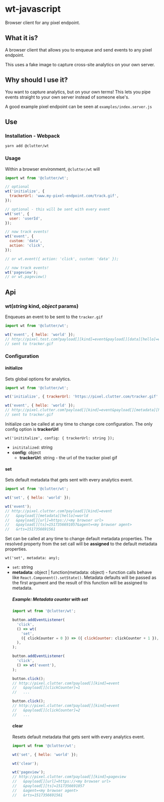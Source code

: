 # wt-javascript

Browser client for any pixel endpoint.

## What it is?

A browser client that allows you to enqueue and send events to any pixel endpoint.

This uses a fake image to capture cross-site analytics on your own server.

## Why should I use it?

You want to capture analytics, but on your own terms! This lets you pipe events straight to your own server instead of someone else's.

A good example pixel endpoint can be seen at `examples/index.server.js` 

## Use

### Installation - Webpack

`yarn add @clutter/wt`

### Usage

Within a browser environment, `@clutter/wt` will  

```js
import wt from '@clutter/wt';

// optional
wt('initialize', {
  trackerUrl: 'www.my-pixel-endpoint.com/track.gif',
});

// optional - this will be sent with every event
wt('set', {
  user: 'userId',
});

// now track events!
wt('event', {
  custom: 'data',
  action: 'click',
});

// or wt.event({ action: 'click', custom: 'data' });

// now track events!
wt('pageview');
// or wt.pageview()
```

## Api

### wt(*string* kind, *object* params)

Enqueues an event to be sent to the `tracker.gif`

```js
import wt from '@clutter/wt';

wt('event', { hello: 'world' });
// http://pixel.test.com?payload[][kind]=event&payload[][data][hello]=world&payload[][url]=https://<my browser url>&payload[][ts]=1517356691057&agent=<my browser agent>&rts=1517356691561
// sent to tracker.gif
```

### Configuration

#### initialize

Sets global options for analytics.

```js
import wt from '@clutter/wt';

wt('initialize', { trackerUrl: 'https://pixel.clutter.com/tracker.gif' });

wt('event', { hello: 'world' });
// http://pixel.clutter.com?payload[][kind]=event&payload[][metadata][hello]=world&payload[][url]=https://<my browser url>&payload[][ts]=1517356691057&agent=<my browser agent>&rts=1517356691561
// sent to tracker.gif
```

Initialize can be called at any time to change core configuration. The only config option is **trackerUrl**

`wt('inititalize', config: { trackerUrl: string });`

- `inititalized`: string
- **config**: object
  - **trackerUrl**: string - the url of the tracker pixel gif


#### set

Sets default metadata that gets sent with every analytics event.

```js
import wt from '@clutter/wt';

wt('set', { hello: 'world' });

wt('event');
// http://pixel.clutter.com?payload[][kind]=event
//   &payload[][metadata][hello]=world
//   &payload[][url]=https://<my browser url>
//   &payload[][ts]=1517356691057&agent=<my browser agent>
//   &rts=1517356691561
```

Set can be called at any time to change default metadata properties. The resolved property from the set call will be **assigned** to the default metadata properties.

`wt('set', metadata: any);`

- `set`: string
- **metadata**: object | function<object>(metadata: object) - function calls behave like `React.Component().setState()`. Metadata defaults will be passed as the first argument and the result of this function will be assigned to metadata.  

##### Example: Metadata counter with set

```js
import wt from '@clutter/wt';

button.addEventListener(
  'click',
  () => wt(
    'set',
    ({ clickCounter = 0 }) => ({ clickCounter: clickCounter + 1 }),
  ),
);

button.addEventListener(
  'click',
  () => wt('event'),
);

button.click();
// http://pixel.clutter.com?payload[][kind]=event
//   &payload[][clickCounter]=1
//   ...

button.click();
// http://pixel.clutter.com?payload[][kind]=event
//   &payload[][clickCounter]=2
//   ...

```

#### clear 

Resets default metadata that gets sent with every analytics event.

```js
import wt from '@clutter/wt';

wt('set', { hello: 'world' });

wt('clear');

wt('pageview');
// http://pixel.clutter.com?payload[][kind]=pageview
//   &payload[][url]=https://<my browser url>
//   &payload[][ts]=1517356691057
//   &agent=<my browser agent>
//   &rts=1517356691561
```
